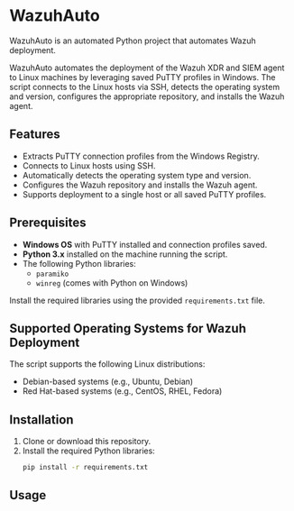 # WazuhAuto 

WazuhAuto is an automated Python project that automates Wazuh deployment.

WazuhAuto automates the deployment of the Wazuh XDR and SIEM agent to Linux machines by leveraging saved PuTTY profiles in Windows. The script connects to the Linux hosts via SSH, detects the operating system and version, configures the appropriate repository, and installs the Wazuh agent.

## Features

- Extracts PuTTY connection profiles from the Windows Registry.
- Connects to Linux hosts using SSH.
- Automatically detects the operating system type and version.
- Configures the Wazuh repository and installs the Wazuh agent.
- Supports deployment to a single host or all saved PuTTY profiles.

## Prerequisites

- **Windows OS** with PuTTY installed and connection profiles saved.
- **Python 3.x** installed on the machine running the script.
- The following Python libraries:
  - `paramiko`
  - `winreg` (comes with Python on Windows)

Install the required libraries using the provided `requirements.txt` file.

## Supported Operating Systems for Wazuh Deployment

The script supports the following Linux distributions:

- Debian-based systems (e.g., Ubuntu, Debian)
- Red Hat-based systems (e.g., CentOS, RHEL, Fedora)

## Installation

1. Clone or download this repository.
2. Install the required Python libraries:
   ```bash
   pip install -r requirements.txt

## Usage


   
